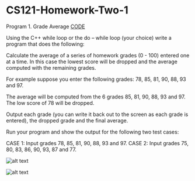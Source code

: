 # CS121-Homework-Two-1
Program 1. Grade Average
[CODE](https://github.com/link2427/CS121-Homework-Two-1/blob/master/CS121%20Homework%20Two%201/CS121%20Homework%20Two%201.cpp "CODE")


Using the C++ while loop or the do – while loop (your choice) write a program that does the following:

Calculate the average of a series of homework grades (0 - 100) entered one at a time. In this case the lowest score will be dropped and the average computed with the remaining grades. 

For example suppose you enter the following grades: 78, 85, 81, 90, 88, 93 and 97.

The average will be computed from the 6 grades 85, 81, 90, 88, 93 and 97. The low score of 78 will be dropped.

Output each grade (you can write it back out to the screen as each grade is entered), the dropped grade and the final average.

Run your program and show the output for the following two test cases:

CASE 1: Input grades 78, 85, 81, 90, 88, 93 and 97.
CASE 2: Input grades 75, 80, 83, 86, 90, 93, 87 and 77.

![alt text](https://github.com/link2427/CS121-Homework-Two-1/blob/master/program1-1.PNG)

![alt text](https://github.com/link2427/CS121-Homework-Two-1/blob/master/program1-2.PNG)
